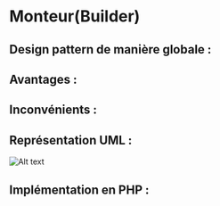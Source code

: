# Monteur(Builder)

## Design pattern de manière globale :

## Avantages :

## Inconvénients : 

## Représentation UML : 
![Alt text](https://media.discordapp.net/attachments/884824217110061117/1195359425448390697/image.png?ex=65b3b437&is=65a13f37&hm=2d6c59e1667f772efb86d49f8965678bc078030458c8752a9752e93f0c523ea3&=&format=webp&quality=lossless)

## Implémentation en PHP :
